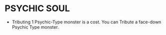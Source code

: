 
# PSYCHIC SOUL

*   Tributing 1 Psychic-Type monster is a cost. You can Tribute a face-down Psychic Type monster.

  